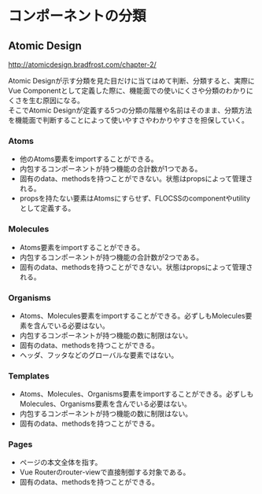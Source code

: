 # コンポーネントの分類

## Atomic Design

http://atomicdesign.bradfrost.com/chapter-2/

Atomic Designが示す分類を見た目だけに当てはめて判断、分類すると、実際にVue Componentとして定義した際に、機能面での使いにくさや分類のわかりにくさを生む原因になる。  
そこでAtomic Designが定義する5つの分類の階層や名前はそのまま、分類方法を機能面で判断することによって使いやすさやわかりやすさを担保していく。  

### Atoms

- 他のAtoms要素をimportすることができる。
- 内包するコンポーネントが持つ機能の合計数が1つである。
- 固有のdata、methodsを持つことができない。状態はpropsによって管理される。
- propsを持たない要素はAtomsにすらせず、FLOCSSのcomponentやutilityとして定義する。

### Molecules

- Atoms要素をimportすることができる。
- 内包するコンポーネントが持つ機能の合計数が2つである。
- 固有のdata、methodsを持つことができない。状態はpropsによって管理される。

### Organisms

- Atoms、Molecules要素をimportすることができる。必ずしもMolecules要素を含んでいる必要はない。
- 内包するコンポーネントが持つ機能の数に制限はない。
- 固有のdata、methodsを持つことができる。
- ヘッダ、フッタなどのグローバルな要素ではない。

### Templates

- Atoms、Molecules、Organisms要素をimportすることができる。必ずしもMolecules、Organisms要素を含んでいる必要はない。
- 内包するコンポーネントが持つ機能の数に制限はない。
- 固有のdata、methodsを持つことができる。

### Pages

- ページの本文全体を指す。
- Vue Routerのrouter-viewで直接制御する対象である。
- 固有のdata、methodsを持つことができる。
